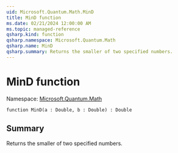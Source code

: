 ```yaml
---
uid: Microsoft.Quantum.Math.MinD
title: MinD function
ms.date: 02/21/2024 12:00:00 AM
ms.topic: managed-reference
qsharp.kind: function
qsharp.namespace: Microsoft.Quantum.Math
qsharp.name: MinD
qsharp.summary: Returns the smaller of two specified numbers.
---
```


# MinD function

Namespace: [Microsoft.Quantum.Math](xref:Microsoft.Quantum.Math)

```qsharp
function MinD(a : Double, b : Double) : Double
```

## Summary
Returns the smaller of two specified numbers.
